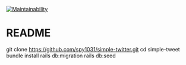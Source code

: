 [![Maintainability](https://api.codeclimate.com/v1/badges/c0609ce113878eab620c/maintainability)](https://codeclimate.com/github/ALPHACamp/simple-twitter-workspace/maintainability)

# README

git clone https://github.com/spy1031/simple-twitter.git
cd simple-tweet
bundle install
rails db:migration
rails db:seed